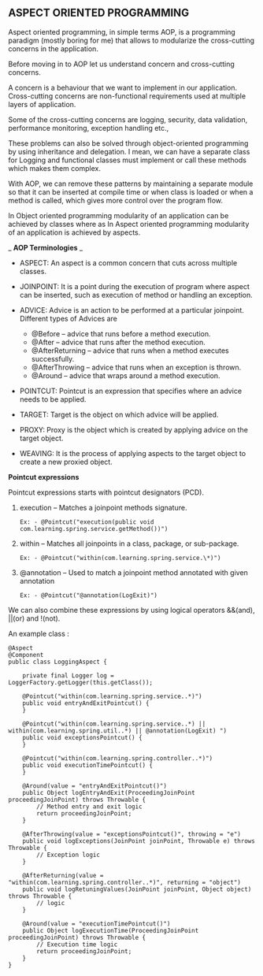 ## ASPECT ORIENTED PROGRAMMING

Aspect oriented programming, in simple terms AOP, is a programming paradigm (mostly boring for me) that allows to modularize the cross-cutting concerns in the application.

Before moving in to AOP let us understand concern and cross-cutting concerns.

A concern is a behaviour that we want to implement in our application. Cross-cutting concerns are non-functional requirements used at multiple layers of application.

Some of the cross-cutting concerns are logging, security, data validation, performance monitoring, exception handling etc.,

These problems can also be solved through object-oriented programming by using inheritance and delegation. I mean, we can have a separate class for Logging and functional classes must implement or call these methods which makes them complex.

With AOP, we can remove these patterns by maintaining a separate module so that it can be inserted at compile time or when class is loaded or when a method is called, which gives more control over the program flow.

In Object oriented programming modularity of an application can be achieved by classes where as In Aspect oriented programming modularity of an application is achieved by aspects.

_ **AOP Terminologies** _

- ASPECT: An aspect is a common concern that cuts across multiple classes.
- JOINPOINT: It is a point during the execution of program where aspect can be inserted, such as execution of method or handling an exception.
- ADVICE: Advice is an action to be performed at a particular joinpoint. Different types of Advices are

  - @Before – advice that runs before a method execution.
  - @After – advice that runs after the method execution.
  - @AfterReturning – advice that runs when a method executes successfully.
  - @AfterThrowing – advice that runs when an exception is thrown.
  - @Around – advice that wraps around a method execution.

- POINTCUT: Pointcut is an expression that specifies where an advice needs to be applied.
- TARGET: Target is the object on which advice will be applied.
- PROXY: Proxy is the object which is created by applying advice on the target object.
- WEAVING: It is the process of applying aspects to the target object to create a new proxied object.

**Pointcut expressions**

Pointcut expressions starts with pointcut designators (PCD).

1. execution – Matches a joinpoint methods signature.
      ```
    Ex: - @Pointcut("execution(public void com.learning.spring.service.getMethod())") 
    ```

1. within – Matches all joinpoints in a class, package, or sub-package.
      ```
      Ex: - @Pointcut("within(com.learning.spring.service.\*)")
      ```
1. @annotation – Used to match a joinpoint method annotated with given annotation

      ```
     Ex: - @Pointcut("@annotation(LogExit)")
     ```

We can also combine these expressions by using logical operators &&(and), ||(or) and !(not).

An example class :

```
@Aspect
@Component
public class LoggingAspect {

	private final Logger log = LoggerFactory.getLogger(this.getClass());

	@Pointcut("within(com.learning.spring.service..*)")
	public void entryAndExitPointcut() {
	}

	@Pointcut("within(com.learning.spring.service..*) || within(com.learning.spring.util..*) || @annotation(LogExit) ")
	public void exceptionsPointcut() {
	}

	@Pointcut("within(com.learning.spring.controller..*)")
	public void executionTimePointcut() {
	}

	@Around(value = "entryAndExitPointcut()")
	public Object logEntryAndExit(ProceedingJoinPoint proceedingJoinPoint) throws Throwable {
		// Method entry and exit logic
		return proceedingJoinPoint;
	}

	@AfterThrowing(value = "exceptionsPointcut()", throwing = "e")
	public void logExceptions(JoinPoint joinPoint, Throwable e) throws Throwable {
		// Exception logic
	}

	@AfterReturning(value = "within(com.learning.spring.controller..*)", returning = "object")
	public void logRetuningValues(JoinPoint joinPoint, Object object) throws Throwable {
		// logic
	}

	@Around(value = "executionTimePointcut()")
	public Object logExecutionTime(ProceedingJoinPoint proceedingJoinPoint) throws Throwable {
		// Execution time logic
		return proceedingJoinPoint;
	}
}
```
